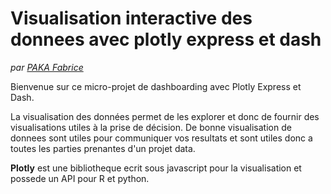 # Visualisation interactive des donnees avec plotly express et dash
*par <u>PAKA Fabrice</u>* 



Bienvenue sur ce micro-projet de dashboarding avec Plotly Express et Dash.

La visualisation des données permet de les explorer et donc de fournir des visualisations utiles à la prise de décision. De bonne visualisation de donnees sont utiles pour communiquer vos resultats et sont utiles donc a toutes les parties prenantes d'un projet data.

**Plotly** est une bibliotheque ecrit sous  javascript pour la visualisation et possede un API pour R et python. 